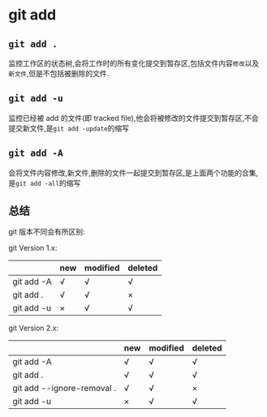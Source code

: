 # git add

## `git add .`

监控工作区的状态树,会将工作时的所有变化提交到暂存区,包括文件内容`修改`以及`新文件`,但是不包括被删除的文件.

## `git add -u`

监控已经被 add 的文件(即 tracked file),他会将被修改的文件提交到暂存区,不会提交新文件,是`git add -update`的缩写

## `git add -A`

会将文件内容修改,新文件,删除的文件一起提交到暂存区,是上面两个功能的合集,是`git add -all`的缩写

## 总结

git 版本不同会有所区别:

git Version 1.x:

|            | new | modified | deleted |
| :--------- | --- | -------- | ------- |
| git add -A | √   | √        | √       |
| git add .  | √   | √        | ×       |
| git add -u | ×   | √        | √       |

git Version 2.x:

|                            | new | modified | deleted |
| :------------------------- | --- | -------- | ------- |
| git add -A                 | √   | √        | √       |
| git add .                  | √   | √        | √       |
| git add --ignore-removal . | √   | √        | ×       |
| git add -u                 | ×   | √        | √       |
